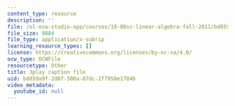 ```yaml
---
content_type: resource
description: ''
file: /ol-ocw-studio-app/courses/18-06sc-linear-algebra-fall-2011/bd859a9f2d8f508a87dc2f7950e1784b_BaBoztM9Q1w.vtt
file_size: 9884
file_type: application/x-subrip
learning_resource_types: []
license: https://creativecommons.org/licenses/by-nc-sa/4.0/
ocw_type: OCWFile
resourcetype: Other
title: 3play caption file
uid: bd859a9f-2d8f-508a-87dc-2f7950e1784b
video_metadata:
  youtube_id: null
---
```

